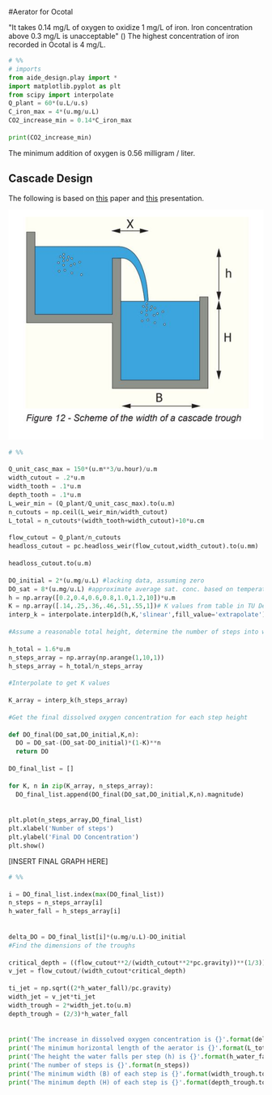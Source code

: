 #Aerator for Ocotal

"It takes 0.14 mg/L of oxygen to oxidize 1 mg/L of iron. Iron concentration above 0.3 mg/L is unacceptable" () The highest concentration of iron recorded in Ocotal is 4 mg/L.


```python
# %%
# imports
from aide_design.play import *
import matplotlib.pyplot as plt
from scipy import interpolate
Q_plant = 60*(u.L/u.s)
C_iron_max = 4*(u.mg/u.L)
CO2_increase_min = 0.14*C_iron_max

print(CO2_increase_min)
```
The minimum addition of oxygen is 0.56 milligram / liter.


## Cascade Design

The following is based on [this](https://ocw.tudelft.nl/wp-content/uploads/Aeration-and-gas-stripping-1.pdf) paper and [this](http://mimoza.marmara.edu.tr/~bilge.alpaslan/enve301/Lectures/Chp_5.pdf) presentation.

![cascade_weir_dims](images/cascade_weir_dims.JPG)

```python
# %%

Q_unit_casc_max = 150*(u.m**3/u.hour)/u.m
width_cutout = .2*u.m
width_tooth = .1*u.m
depth_tooth = .1*u.m
L_weir_min = (Q_plant/Q_unit_casc_max).to(u.m)
n_cutouts = np.ceil(L_weir_min/width_cutout)
L_total = n_cutouts*(width_tooth+width_cutout)+10*u.cm

flow_cutout = Q_plant/n_cutouts
headloss_cutout = pc.headloss_weir(flow_cutout,width_cutout).to(u.mm)

headloss_cutout.to(u.m)

DO_initial = 2*(u.mg/u.L) #lacking data, assuming zero
DO_sat = 8*(u.mg/u.L) #approximate average sat. conc. based on temperature
h = np.array([0.2,0.4,0.6,0.8,1.0,1.2,10])*u.m
K = np.array([.14,.25,.36,.46,.51,.55,1])# K values from table in TU Delft paper
interp_k = interpolate.interp1d(h,K,'slinear',fill_value='extrapolate')

#Assume a reasonable total height, determine the number of steps into which that height should be divided given influent and target effluent DO concentration

h_total = 1.6*u.m
n_steps_array = np.array(np.arange(1,10,1))
h_steps_array = h_total/n_steps_array

#Interpolate to get K values

K_array = interp_k(h_steps_array)

#Get the final dissolved oxygen concentration for each step height

def DO_final(DO_sat,DO_initial,K,n):
  DO = DO_sat-(DO_sat-DO_initial)*(1-K)**n
  return DO

DO_final_list = []

for K, n in zip(K_array, n_steps_array):
  DO_final_list.append(DO_final(DO_sat,DO_initial,K,n).magnitude)


plt.plot(n_steps_array,DO_final_list)
plt.xlabel('Number of steps')
plt.ylabel('Final DO Concentration')
plt.show()
```
[INSERT FINAL GRAPH HERE]
```python
# %%

i = DO_final_list.index(max(DO_final_list))
n_steps = n_steps_array[i]
h_water_fall = h_steps_array[i]


delta_DO = DO_final_list[i]*(u.mg/u.L)-DO_initial
#Find the dimensions of the troughs

critical_depth = ((flow_cutout**2/(width_cutout**2*pc.gravity))**(1/3)).to(u.m)
v_jet = flow_cutout/(width_cutout*critical_depth)

ti_jet = np.sqrt((2*h_water_fall)/pc.gravity)
width_jet = v_jet*ti_jet
width_trough = 2*width_jet.to(u.m)
depth_trough = (2/3)*h_water_fall


print('The increase in dissolved oxygen concentration is {}'.format(delta_DO))
print('The minimum horizontal length of the aerator is {}'.format(L_total.to(u.m)))
print('The height the water falls per step (h) is {}'.format(h_water_fall.to(u.m)))
print('The number of steps is {}'.format(n_steps))
print('The minimum width (B) of each step is {}'.format(width_trough.to(u.m)))
print('The minimum depth (H) of each step is {}'.format(depth_trough.to(u.m)))
```
